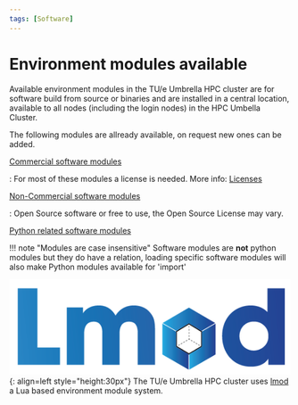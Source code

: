 ```yaml
---
tags: [Software]
---
```

# Environment modules available

Available environment modules in the TU/e Umbrella HPC cluster are for software build from source or binaries and are installed in a central location, available to all nodes (including the login nodes) in the HPC Umbella Cluster. 

The following modules are allready available, on request new ones can be added.

[Commercial software modules](commercial.md)

:   For most of these modules a license is needed. More info: [Licenses](../licenses.md)

[Non-Commercial software modules](non-commercial.md)

:   Open Source software or free to use, the Open Source License may vary.

[Python related software modules](python.md)

!!! note "Modules are case insensitive"
    Software modules are **not** python modules but they do have a relation, loading specific software modules will also make Python modules available for 'import' 
    

![Lmod logo](Lmod-logo.png){: align=left style="height:30px"}
The TU/e Umbrella HPC cluster uses [lmod](https://lmod.readthedocs.io/) a Lua based environment module system.



